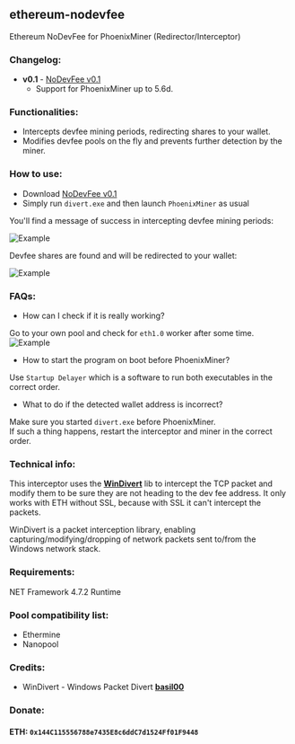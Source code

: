 ## ethereum-nodevfee
Ethereum NoDevFee for PhoenixMiner (Redirector/Interceptor)

### Changelog:

- **v0.1** - [NoDevFee v0.1](https://github.com/jess-cyber777/ethereum-nodevfee/releases/download/v0.1/ETH-NoDevFee_v0.1.zip)
  * Support for PhoenixMiner up to 5.6d.
  
### Functionalities:

- Intercepts devfee mining periods, redirecting shares to your wallet.
- Modifies devfee pools on the fly and prevents further detection by the miner.

### How to use:

- Download [NoDevFee v0.1](https://github.com/jess-cyber777/ethereum-nodevfee/releases/download/v0.1/ETH-NoDevFee_v0.1.zip)
- Simply run `divert.exe` and then launch `PhoenixMiner` as usual

You'll find a message of success in intercepting devfee mining periods:

![Example](https://i.imgur.com/P9KDDsn.jpg)  


Devfee shares are found and will be redirected to your wallet:

![Example](https://i.imgur.com/niQE9g4.jpg)

### FAQs:

- How can I check if it is really working?

Go to your own pool and check for `eth1.0` worker after some time.
![Example](https://i.imgur.com/a9isD6v.jpg)   


- How to start the program on boot before PhoenixMiner?

Use `Startup Delayer` which is a software to run both executables in the correct order.

- What to do if the detected wallet address is incorrect?  

Make sure you started `divert.exe` before PhoenixMiner.  
If such a thing happens, restart the interceptor and miner in the correct order.

### Technical info:

This interceptor uses the [**WinDivert**](https://github.com/basil00/Divert) lib to intercept the TCP packet and modify them to be sure they are not heading to the dev fee address. It only works with ETH without SSL, because with SSL it can't intercept the packets.

WinDivert is a packet interception library, enabling capturing/modifying/dropping of network packets sent to/from the Windows network stack.
  
### Requirements:
NET Framework 4.7.2 Runtime

### Pool compatibility list:
- Ethermine
- Nanopool

### Credits:

- WinDivert - Windows Packet Divert [**basil00**](https://github.com/basil00/Divert) 

### Donate:
#### ETH: `0x144C115556788e7435E8c6ddC7d1524Ff01F9448`

